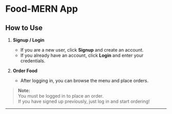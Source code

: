 # Food-MERN App

## How to Use

1. **Signup / Login**
   - If you are a new user, click **Signup** and create an account.
   - If you already have an account, click **Login** and enter your credentials.

2. **Order Food**
   - After logging in, you can browse the menu and place orders.

> **Note:**  
> You must be logged in to place an order.  
> If you have signed up previously, just log in and start ordering!

---